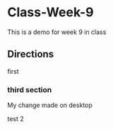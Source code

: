 # Class-Week-9
This is a demo for week 9 in class
 ## Directions
 first
 ### third section
My change made on desktop

test 2
